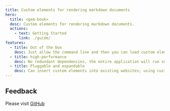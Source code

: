 ```yaml
---
title: Custom elements for rendering markdown documents
hero:
  title: <gem-book>
  desc: Custom elements for rendering markdown documents.
  actions:
    - text: Getting Started
      link: ./guide/
features:
  - title: Out of the box
    desc: Just allow the command line and then you can load custom elements in your website, so that all attention can be paid to document writing
  - title: high-performance
    desc: No redundant dependencies, the entire application will run smoothly with streamlined code
  - title: Pluggable and expandable
    desc: Can insert custom elements into existing websites; using custom elements can also customize display documents very conveniently
---
```


## Feedback

Please visit [GitHub](https://github.com/mantou132/gem-book)
